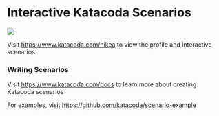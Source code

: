 # Interactive Katacoda Scenarios

[![](http://shields.katacoda.com/katacoda/nikea/count.svg)](https://www.katacoda.com/nikea "Get your profile on Katacoda.com")

Visit https://www.katacoda.com/nikea to view the profile and interactive scenarios

### Writing Scenarios
Visit https://www.katacoda.com/docs to learn more about creating Katacoda scenarios

For examples, visit https://github.com/katacoda/scenario-example
